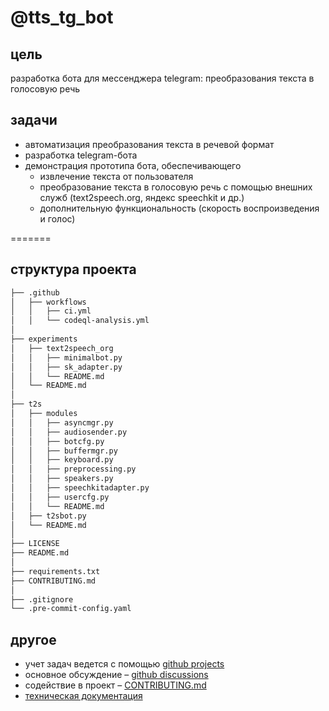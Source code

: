 # @tts_tg_bot

## цель
разработка бота для мессенджера telegram: преобразования текста в голосовую речь

## задачи
* автоматизация преобразования текста в речевой формат
* разработка telegram-бота
* демонстрация прототипа бота, обеспечивающего
  * извлечение текста от пользователя
  * преобразование текста в голосовую речь с помощью внешних служб (text2speech.org, яндекс speechkit и др.)
  * дополнительную функциональность (скорость воспроизведения и голос)

=======
## структура проекта
```markdown
├── .github
│   ├── workflows
│   │   ├── ci.yml
│   │   └── codeql-analysis.yml
│
├── experiments
│   ├── text2speech_org
│   │   ├── minimalbot.py
│   │   ├── sk_adapter.py
│   │   └── README.md
│   └── README.md
│
├── t2s
│   ├── modules
│   │   ├── asyncmgr.py
│   │   ├── audiosender.py
│   │   ├── botcfg.py
│   │   ├── buffermgr.py
│   │   ├── keyboard.py
│   │   ├── preprocessing.py
│   │   ├── speakers.py
│   │   ├── speechkitadapter.py
│   │   ├── usercfg.py
│   │   └── README.md
│   ├── t2sbot.py
│   └── README.md
│
├── LICENSE
├── README.md
│
├── requirements.txt
├── CONTRIBUTING.md
│
├── .gitignore
└── .pre-commit-config.yaml
```

## другое
* учет задач ведется с помощью [github projects](https://github.com/vtrokhymenko/text2speech_bot/projects/1)
* основное обсуждение – [github discussions](https://github.com/vtrokhymenko/text2speech_bot/discussions)
* содействие в проект – [CONTRIBUTING.md](./CONTRIBUTING.md)
* [техническая документация](https://docs.google.com/document/d/1Tby2kgqtaEe28O-ZC9ePsSMEASLG5M1t07tjQYhByXE/edit?usp=sharing)
